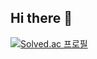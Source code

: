 ## Hi there 👋

[![Solved.ac
프로필](http://mazassumnida.wtf/api/v2/generate_badge?boj=alsgur08520)](https://solved.ac/alsgur08520)

